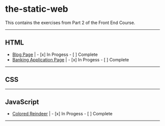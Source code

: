# the-static-web

This contains the exercises from Part 2 of the Front End Course.

***

## HTML

* [Blog Page]() | - [x] In Progess - [ ] Complete
* [Banking Application Page]() | - [x] In Progess - [ ] Complete

***

## CSS

***

## JavaScript

* [Colored Reindeer](https://github.com/jmccutchanwd/the-static-web/tree/master/reindeer) | - [x] In Progess - [ ] Complete

***
